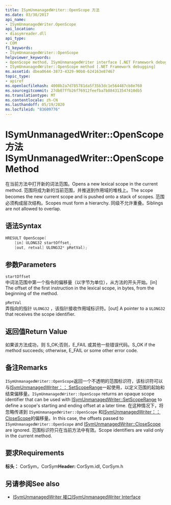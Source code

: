 ```yaml
---
title: ISymUnmanagedWriter::OpenScope 方法
ms.date: 03/30/2017
api_name:
- ISymUnmanagedWriter.OpenScope
api_location:
- diasymreader.dll
api_type:
- COM
f1_keywords:
- ISymUnmanagedWriter::OpenScope
helpviewer_keywords:
- OpenScope method, ISymUnmanagedWriter interface [.NET Framework debugging]
- ISymUnmanagedWriter::OpenScope method [.NET Framework debugging]
ms.assetid: dbea0644-3873-4329-90b8-624163e87467
topic_type:
- apiref
ms.openlocfilehash: 4008b2a7d785781da5f35b3dc1e564487cb8e760
ms.sourcegitcommit: 27db07ffb26f76912feefba7b884313547410db5
ms.translationtype: MT
ms.contentlocale: zh-CN
ms.lasthandoff: 05/19/2020
ms.locfileid: "83609776"
---
```

# <a name="isymunmanagedwriteropenscope-method"></a><span data-ttu-id="2983f-102">ISymUnmanagedWriter::OpenScope 方法</span><span class="sxs-lookup"><span data-stu-id="2983f-102">ISymUnmanagedWriter::OpenScope Method</span></span>
<span data-ttu-id="2983f-103">在当前方法中打开新的词法范围。</span><span class="sxs-lookup"><span data-stu-id="2983f-103">Opens a new lexical scope in the current method.</span></span> <span data-ttu-id="2983f-104">范围将成为新的当前范围，并推送到作用域的堆栈上。</span><span class="sxs-lookup"><span data-stu-id="2983f-104">The scope becomes the new current scope and is pushed onto a stack of scopes.</span></span> <span data-ttu-id="2983f-105">范围必须构成层次结构。</span><span class="sxs-lookup"><span data-stu-id="2983f-105">Scopes must form a hierarchy.</span></span> <span data-ttu-id="2983f-106">同级不允许重叠。</span><span class="sxs-lookup"><span data-stu-id="2983f-106">Siblings are not allowed to overlap.</span></span>  
  
## <a name="syntax"></a><span data-ttu-id="2983f-107">语法</span><span class="sxs-lookup"><span data-stu-id="2983f-107">Syntax</span></span>  
  
```cpp  
HRESULT OpenScope(  
    [in] ULONG32 startOffset,  
    [out, retval] ULONG32* pRetVal);  
```  
  
## <a name="parameters"></a><span data-ttu-id="2983f-108">参数</span><span class="sxs-lookup"><span data-stu-id="2983f-108">Parameters</span></span>  
 `startOffset`  
 <span data-ttu-id="2983f-109">中词法范围中第一个指令的偏移量（以字节为单位），从方法的开头开始。</span><span class="sxs-lookup"><span data-stu-id="2983f-109">[in] The offset of the first instruction in the lexical scope, in bytes, from the beginning of the method.</span></span>  
  
 `pRetVal`  
 <span data-ttu-id="2983f-110">弄指向的指针 `ULONG32` ，该指针接收作用域标识符。</span><span class="sxs-lookup"><span data-stu-id="2983f-110">[out] A pointer to a `ULONG32` that receives the scope identifier.</span></span>  
  
## <a name="return-value"></a><span data-ttu-id="2983f-111">返回值</span><span class="sxs-lookup"><span data-stu-id="2983f-111">Return Value</span></span>  
 <span data-ttu-id="2983f-112">如果该方法成功，则 S_OK;否则，E_FAIL 或其他一些错误代码。</span><span class="sxs-lookup"><span data-stu-id="2983f-112">S_OK if the method succeeds; otherwise, E_FAIL or some other error code.</span></span>  
  
## <a name="remarks"></a><span data-ttu-id="2983f-113">备注</span><span class="sxs-lookup"><span data-stu-id="2983f-113">Remarks</span></span>  
 <span data-ttu-id="2983f-114">`ISymUnmanagedWriter::OpenScope`返回一个不透明的范围标识符，该标识符可以与[ISymUnmanagedWriter：： SetScopeRange](../../../../docs/framework/unmanaged-api/diagnostics/isymunmanagedwriter-setscoperange-method.md)一起使用，以定义范围的起始和结束偏移量。</span><span class="sxs-lookup"><span data-stu-id="2983f-114">`ISymUnmanagedWriter::OpenScope` returns an opaque scope identifier that can be used with [ISymUnmanagedWriter::SetScopeRange](../../../../docs/framework/unmanaged-api/diagnostics/isymunmanagedwriter-setscoperange-method.md) to define a scope's starting and ending offset at a later time.</span></span> <span data-ttu-id="2983f-115">在这种情况下，将忽略传递到 `ISymUnmanagedWriter::OpenScope` 和[ISymUnmanagedWriter：： CloseScope](isymunmanagedwriter-closescope-method.md)的偏移量。</span><span class="sxs-lookup"><span data-stu-id="2983f-115">In this case, the offsets passed to `ISymUnmanagedWriter::OpenScope` and [ISymUnmanagedWriter::CloseScope](isymunmanagedwriter-closescope-method.md) are ignored.</span></span> <span data-ttu-id="2983f-116">范围标识符只在当前方法中有效。</span><span class="sxs-lookup"><span data-stu-id="2983f-116">Scope identifiers are valid only in the current method.</span></span>  
  
## <a name="requirements"></a><span data-ttu-id="2983f-117">要求</span><span class="sxs-lookup"><span data-stu-id="2983f-117">Requirements</span></span>  
 <span data-ttu-id="2983f-118">**标头：** CorSym，CorSym</span><span class="sxs-lookup"><span data-stu-id="2983f-118">**Header:** CorSym.idl, CorSym.h</span></span>  
  
## <a name="see-also"></a><span data-ttu-id="2983f-119">另请参阅</span><span class="sxs-lookup"><span data-stu-id="2983f-119">See also</span></span>

- [<span data-ttu-id="2983f-120">ISymUnmanagedWriter 接口</span><span class="sxs-lookup"><span data-stu-id="2983f-120">ISymUnmanagedWriter Interface</span></span>](isymunmanagedwriter-interface.md)
